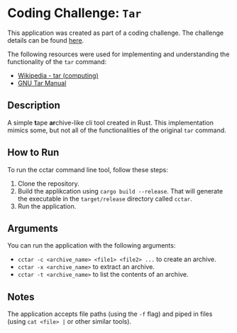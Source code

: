 # Coding Challenge: `Tar`

This application was created as part of a coding challenge. The challenge details can be found [here](https://codingchallenges.fyi/challenges/challenge-tar).

The following resources were used for implementing and understanding the functionality of the `tar` command:
- [Wikipedia - tar (computing)](https://en.wikipedia.org/wiki/Tar_(computing))
- [GNU Tar Manual](https://www.gnu.org/software/tar/manual/tar.html)

## Description

A simple **t**ape **ar**chive-like cli tool created in Rust. This implementation mimics some, but not all of the functionalities of the original `tar` command.

## How to Run

To run the cctar command line tool, follow these steps:
1. Clone the repository.
2. Build the applikcation using `cargo build --release`. That will generate the executable in the `target/release` directory called `cctar`.
3. Run the application.

## Arguments

You can run the application with the following arguments:
- `cctar -c <archive_name> <file1> <file2> ...` to create an archive.
- `cctar -x <archive_name>` to extract an archive.
- `cctar -t <archive_name>` to list the contents of an archive.

## Notes

The application accepts file paths (using the `-f` flag) and piped in files (using `cat <file> |` or other similar tools).

